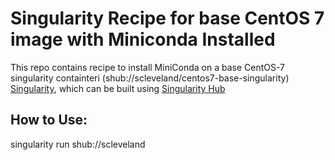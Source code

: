 # Singularity Recipe for base CentOS 7 image with Miniconda Installed

This repo contains recipe to install MiniConda on a base CentOS-7 singularity containteri (shub://scleveland/centos7-base-singularity)
[Singularity](https://singularity.lbl.gov/), which can be built
using [Singularity Hub](https://singularity-hub.org/)

## How to Use:
singularity run shub://scleveland

